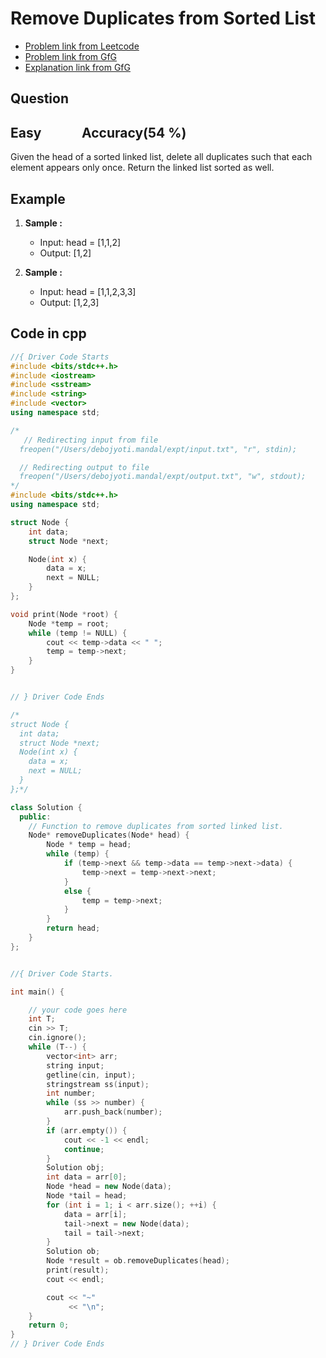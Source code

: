 # Remove Duplicates from Sorted List
- [Problem link from Leetcode](https://leetcode.com/problems/remove-duplicates-from-sorted-list/description/)
- [Problem link from GfG](https://www.geeksforgeeks.org/problems/remove-duplicate-element-from-sorted-linked-list/1?itm_source=geeksforgeeks&itm_medium=article&itm_campaign=practice_card)
- [Explanation link from GfG](https://www.geeksforgeeks.org/remove-duplicates-from-a-sorted-linked-list/)
## Question
## Easy &nbsp;&nbsp;&nbsp;&nbsp;&nbsp;&nbsp;&nbsp;&nbsp;&nbsp;&nbsp;&nbsp; Accuracy(54 %) 
Given the head of a sorted linked list, delete all duplicates such that each element appears only once. Return the linked list sorted as well.
## Example 
1. **Sample :**<br>
    - Input: head = [1,1,2]
    - Output: [1,2]

2. **Sample :**<br>
    - Input: head = [1,1,2,3,3]
    - Output: [1,2,3]

## Code in cpp
```cpp
//{ Driver Code Starts
#include <bits/stdc++.h>
#include <iostream>
#include <sstream>
#include <string>
#include <vector>
using namespace std;

/*
   // Redirecting input from file
  freopen("/Users/debojyoti.mandal/expt/input.txt", "r", stdin);

  // Redirecting output to file
  freopen("/Users/debojyoti.mandal/expt/output.txt", "w", stdout);
*/
#include <bits/stdc++.h>
using namespace std;

struct Node {
    int data;
    struct Node *next;

    Node(int x) {
        data = x;
        next = NULL;
    }
};

void print(Node *root) {
    Node *temp = root;
    while (temp != NULL) {
        cout << temp->data << " ";
        temp = temp->next;
    }
}


// } Driver Code Ends

/*
struct Node {
  int data;
  struct Node *next;
  Node(int x) {
    data = x;
    next = NULL;
  }
};*/

class Solution {
  public:
    // Function to remove duplicates from sorted linked list.
    Node* removeDuplicates(Node* head) {
        Node * temp = head;
        while (temp) {
            if (temp->next && temp->data == temp->next->data) {
                temp->next = temp->next->next;
            }
            else {
                temp = temp->next;
            }
        }
        return head;
    }
};


//{ Driver Code Starts.

int main() {

    // your code goes here
    int T;
    cin >> T;
    cin.ignore();
    while (T--) {
        vector<int> arr;
        string input;
        getline(cin, input);
        stringstream ss(input);
        int number;
        while (ss >> number) {
            arr.push_back(number);
        }
        if (arr.empty()) {
            cout << -1 << endl;
            continue;
        }
        Solution obj;
        int data = arr[0];
        Node *head = new Node(data);
        Node *tail = head;
        for (int i = 1; i < arr.size(); ++i) {
            data = arr[i];
            tail->next = new Node(data);
            tail = tail->next;
        }
        Solution ob;
        Node *result = ob.removeDuplicates(head);
        print(result);
        cout << endl;

        cout << "~"
             << "\n";
    }
    return 0;
}
// } Driver Code Ends
```
